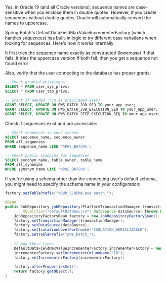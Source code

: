Yes, in Oracle 19 (and all Oracle versions), sequence names are case-sensitive when you enclose them in double quotes. However, if you create sequences without double quotes, Oracle will automatically convert the names to uppercase.

Spring Batch's DefaultDataFieldMaxValueIncrementerFactory (which handles sequences) has built-in logic to try different case variations when looking for sequences.
Here's how it works internally:

It first tries the sequence name exactly as constructed (lowercase)
If that fails, it tries the uppercase version
If both fail, then you get a sequence not found error

Also, verify that the user connecting to the database has proper grants:

```sql
-- Check granted privileges
SELECT * FROM user_sys_privs;
SELECT * FROM user_tab_privs;

-- Grant if needed (run as privileged user)
GRANT SELECT, UPDATE ON PWS_BATCH_JOB_SEQ TO your_app_user;
GRANT SELECT, UPDATE ON PWS_BATCH_JOB_EXECUTION_SEQ TO your_app_user;
GRANT SELECT, UPDATE ON PWS_BATCH_STEP_EXECUTION_SEQ TO your_app_user;
```

Check if sequences exist and are accessible:

```sql
-- Check sequences in your schema
SELECT sequence_name, sequence_owner 
FROM all_sequences 
WHERE sequence_name LIKE '%PWS_BATCH%';

-- Check public synonyms for sequences
SELECT synonym_name, table_owner, table_name 
FROM all_synonyms 
WHERE synonym_name LIKE '%PWS_BATCH%';
```


If you're using a schema other than the connecting user's default schema, you might need to specify the schema name in your configuration:

```java
factory.setTablePrefix("YOUR_SCHEMA.pws_batch_");
```

```java
@Bean
public JobRepository jobRepository(PlatformTransactionManager transactionManager,
        @Qualifier("defaultDataSource") DataSource dataSource) throws Exception {
    JobRepositoryFactoryBean factory = new JobRepositoryFactoryBean();
    factory.setTransactionManager(transactionManager);
    factory.setDataSource(dataSource);
    factory.setIsolationLevelForCreate("ISOLATION_SERIALIZABLE");
    factory.setTablePrefix("pws_batch_");
    
    // Add these lines
    DefaultDataFieldMaxValueIncrementerFactory incrementerFactory = new DefaultDataFieldMaxValueIncrementerFactory(dataSource);
    incrementerFactory.setIncrementerColumnName("ID");
    factory.setIncrementerFactory(incrementerFactory);
    
    factory.afterPropertiesSet();
    return factory.getObject();
}
```
